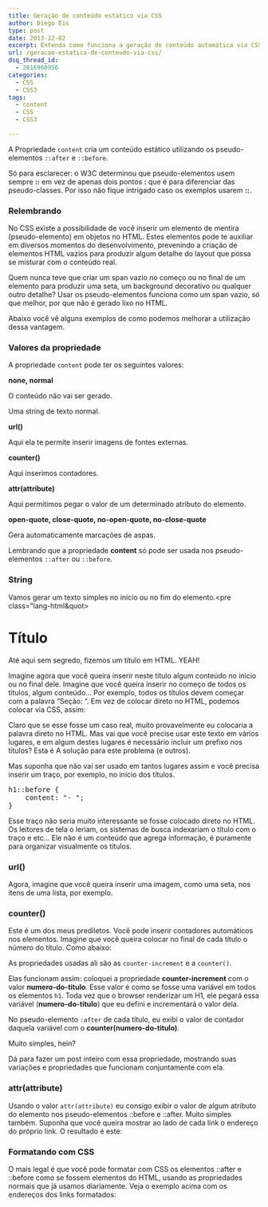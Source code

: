 ```yaml
---
title: Geração de conteúdo estático via CSS
author: Diego Eis
type: post
date: 2013-12-02
excerpt: Entenda como funciona a geração de conteúdo automática via CSS usando a propriedade content.
url: /geracao-estatica-de-conteudo-via-css/
dsq_thread_id:
  - 2016960956
categories:
  - CSS
  - CSS3
tags:
  - content
  - CSS
  - CSS3

---
```

A Propriedade `content` cria um conteúdo estático utilizando os pseudo-elementos `::after` e `::before`.

Só para esclarecer: o W3C determinou que pseudo-elementos usem sempre **::** em vez de apenas dois pontos **:** que é para diferenciar das pseudo-classes. Por isso não fique intrigado caso os exemplos usarem **::**.

### Relembrando

No CSS existe a possibilidade de você inserir um elemento de mentira (pseudo-elemento) em objetos no HTML. Estes elementos pode te auxiliar em diversos momentos do desenvolvimento, prevenindo a criação de elementos HTML vazios para produzir algum detalhe do layout que possa se misturar com o conteúdo real.

Quem nunca teve que criar um span vazio no começo ou no final de um elemento para produzir uma seta, um background decorativo ou qualquer outro detalhe? Usar os pseudo-elementos funciona como um span vazio, só que melhor, por que não é gerado lixo no HTML.

Abaixo você vê alguns exemplos de como podemos melhorar a utilização dessa vantagem.

### Valores da propriedade

A propriedade `content` pode ter os seguintes valores:

**none, normal**
  
O conteúdo não vai ser gerado.

**<string>**
  
Uma string de texto normal.

**url()**
  
Aqui ela te permite inserir imagens de fontes externas.

**counter()**
  
Aqui inserimos contadores.

**attr(attribute)**
  
Aqui permitimos pegar o valor de um determinado atributo do elemento.

**open-quote, close-quote, no-open-quote, no-close-quote**
  
Gera automaticamente marcações de aspas.

Lembrando que a propriedade **content** só pode ser usada nos pseudo-elementos `::after` ou `::before`. 

### String

Vamos gerar um texto simples no início ou no fim do elemento.<pre class="lang-html&quot> <h1>T&iacute;tulo</h1> </pre> 

Até aqui sem segredo, fizemos um título em HTML. YEAH!
  
Imagine agora que você queira inserir neste título algum conteúdo no início ou no final dele. Imagine que você queira inserir no começo de todos os títulos, algum conteúdo&#8230; Por exemplo, todos os títulos devem começar com a palavra &#8220;Seção: &#8220;. Em vez de colocar direto no HTML, podemos colocar via CSS, assim:



Claro que se esse fosse um caso real, muito provavelmente eu colocaria a palavra direto no HTML. Mas vai que você precise usar este texto em vários lugares, e em algum destes lugares é necessário incluir um prefixo nos títulos? Esta é A solução para este problema (e outros). 

Mas suponha que não vai ser usado em tantos lugares assim e você precisa inserir um traço, por exemplo, no início dos títulos. 

<pre class="lang-css">h1::before {
	content: "- ";
}
</pre>

Esse traço não seria muito interessante se fosse colocado direto no HTML. Os leitores de tela o leriam, os sistemas de busca indexariam o título com o traço e etc&#8230; Ele não é um conteúdo que agrega informação, é puramente para organizar visualmente os títulos.

### url()

Agora, imagine que você queira inserir uma imagem, como uma seta, nos ítens de uma lista, por exemplo.



### counter()

Este é um dos meus prediletos. Você pode inserir contadores automáticos nos elementos. Imagine que você queira colocar no final de cada título o número do título. Como abaixo:



As propriedades usadas ali são as `counter-increment` e a `counter()`.

Elas funcionam assim: coloquei a propriedade **counter-increment** com o valor **numero-do-titulo**. Esse valor é como se fosse uma variável em todos os elementos `h1`. Toda vez que o browser renderizar um H1, ele pegará essa variável (**numero-do-titulo**) que eu defini e incrementará o valor dela.

No pseudo-elemento `:after` de cada título, eu exibi o valor de contador daquela variável com o **counter(numero-do-titulo)**.
  
Muito simples, hein?

Dá para fazer um post inteiro com essa propriedade, mostrando suas variações e propriedades que funcionam conjuntamente com ela. 

### attr(attribute)

Usando o valor `attr(attribute)` eu consigo exibir o valor de algum atributo do elemento nos pseudo-elementos ::before e ::after. Muito simples também. Suponha que você queira mostrar ao lado de cada link o endereço do próprio link. O resultado é este:



### Formatando com CSS

O mais legal é que você pode formatar com CSS os elementos ::after e ::before como se fossem elementos do HTML, usando as propriedades normais que já usamos diariamente. Veja o exemplo acima com os endereços dos links formatados: